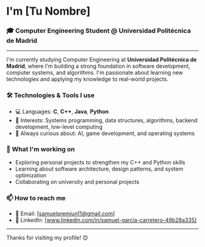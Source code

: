 # I'm [Tu Nombre]  
### 🎓 Computer Engineering Student @ Universidad Politécnica de Madrid

---

I'm currently studying Computer Engineering at **Universidad Politécnica de Madrid**, where I'm building a strong foundation in software development, computer systems, and algorithms. I'm passionate about learning new technologies and applying my knowledge to real-world projects.

### 🛠️ Technologies & Tools I use
- 💻 Languages: **C**, **C++**, **Java**, **Python**
- 🔧 Interests: Systems programming, data structures, algorithms, backend development, low-level computing
- 🧠 Always curious about: AI, game development, and operating systems

### 🚀 What I'm working on
- Exploring personal projects to strengthen my C++ and Python skills
- Learning about software architecture, design patterns, and system optimization
- Collaborating on university and personal projects

### 📫 How to reach me
- 📧 Email: [samuelpremiun11@gmail.com]
- 💼 LinkedIn: [www.linkedin.com/in/samuel-garcía-carretero-49b28a335]

---

Thanks for visiting my profile! 😊

